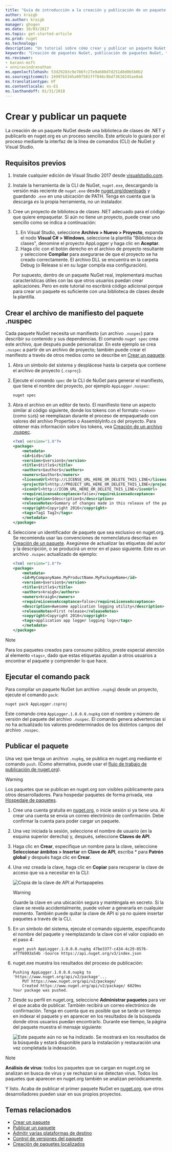 ```yaml
---
title: "Guía de introducción a la creación y publicación de un paquete NuGet | Microsoft Docs"
author: kraigb
ms.author: kraigb
manager: ghogen
ms.date: 10/03/2017
ms.topic: get-started-article
ms.prod: nuget
ms.technology: 
description: "Un tutorial sobre cómo crear y publicar un paquete NuGet mediante la interfaz de la línea de comandos de nuget.exe y Visual Studio."
keywords: "Creación de paquetes NuGet, publicación de paquetes NuGet, tutorial de NuGet"
ms.reviewer:
- karann-msft
- unniravindranathan
ms.openlocfilehash: 53d29283c9e786fc27e9a608d7d251d8d0b5b0b2
ms.sourcegitcommit: 24997b5345a997501fff846c9bd73610245ae0a6
ms.translationtype: HT
ms.contentlocale: es-ES
ms.lasthandoff: 01/31/2018
---
```

# <a name="create-and-publish-a-package"></a>Crear y publicar un paquete

La creación de un paquete NuGet desde una biblioteca de clases de .NET y publicarlo en nuget.org es un proceso sencillo. Este artículo lo guiará por el proceso mediante la interfaz de la línea de comandos (CLI) de NuGet y Visual Studio.

## <a name="pre-requisites"></a>Requisitos previos

1. Instale cualquier edición de Visual Studio 2017 desde [visualstudio.com](https://www.visualstudio.com/).

1. Instale la herramienta de la CLI de NuGet, `nuget.exe`, descargando la versión más reciente de `nuget.exe` desde [nuget.org/downloads](https://nuget.org/downloads) y guardando `.exe` en una ubicación de PATH. Tenga en cuenta que la descarga *es* la propia herramienta, no un instalador.

1. Cree un proyecto de biblioteca de clases .NET adecuado para el código que quiere empaquetar. Si aún no tiene un proyecto, puede crear uno sencillo como se indica a continuación:
    1. En Visual Studio, seleccione **Archivo > Nuevo > Proyecto**, expanda el nodo **Visual C# > Windows**, seleccione la plantilla "Biblioteca de clases", denomine el proyecto AppLogger y haga clic en **Aceptar**.
    1. Haga clic con el botón derecho en el archivo de proyecto resultante y seleccione **Compilar** para asegurarse de que el proyecto se ha creado correctamente. El archivo DLL se encuentra en la carpeta Debug (o Release si en su lugar compila esa configuración).

    Por supuesto, dentro de un paquete NuGet real, implementará muchas características útiles con las que otros usuarios puedan crear aplicaciones. Pero en este tutorial no escribirá código adicional porque para crear un paquete es suficiente con una biblioteca de clases desde la plantilla.

## <a name="create-the-nuspec-package-manifest-file"></a>Crear el archivo de manifiesto del paquete .nuspec

Cada paquete NuGet necesita un manifiesto (un archivo `.nuspec`) para describir su contenido y sus dependencias. El comando `nuget spec` crea este archivo, que después puede personalizar. En este ejemplo se crea `.nuspec` a partir de un archivo de proyecto; también puede crear el manifiesto a través de otros medios como se describe en [Crear un paquete](../create-packages/creating-a-package.md).

1. Abra un símbolo del sistema y desplácese hasta la carpeta que contiene el archivo de proyecto (`.csproj`).

1. Ejecute el comando `spec` de la CLI de NuGet para generar el manifiesto, que tiene el nombre del proyecto, por ejemplo `AppLogger.nuspec`:

    ```cli
    nuget spec
    ```

1. Abra el archivo en un editor de texto. El manifiesto tiene un aspecto similar al código siguiente, donde los tokens con el formato `<token>` (como `$id$`) se reemplazan durante el proceso de empaquetado con valores del archivo Properties o AssemblyInfo.cs del proyecto. Para obtener más información sobre los tokens, vea [Creación de un archivo .nuspec](../create-packages/creating-a-package.md#creating-the-nuspec-file).

    ```xml
    <?xml version="1.0"?>
    <package>
        <metadata>
        <id>$id$</id>
        <version>$version$</version>
        <title>$title$</title>
        <authors>$author$</authors>
        <owners>$author$</owners>
        <licenseUrl>http://LICENSE_URL_HERE_OR_DELETE_THIS_LINE</licenseUrl>
        <projectUrl>http://PROJECT_URL_HERE_OR_DELETE_THIS_LINE</projectUrl>
        <iconUrl>http://ICON_URL_HERE_OR_DELETE_THIS_LINE</iconUrl>
        <requireLicenseAcceptance>false</requireLicenseAcceptance>
        <description>$description$</description>
        <releaseNotes>Summary of changes made in this release of the package.</releaseNotes>
        <copyright>Copyright 2016</copyright>
        <tags>Tag1 Tag2</tags>
        </metadata>
    </package>
    ```

1. Seleccione un identificador de paquete que sea exclusivo en nuget.org. Se recomienda usar las convenciones de nomenclatura descritas en [Creación de un paquete](../create-packages/creating-a-package.md#choosing-a-unique-package-identifier-and-setting-the-version-number). Asegúrese de actualizar las etiquetas del autor y la descripción, o se producirá un error en el paso siguiente. Este es un archivo `.nuspec` actualizado de ejemplo:

    ```xml
    <?xml version="1.0"?>
    <package>
        <metadata>
        <id>MyCompanyName.MyProductName.MyPackageName</id>
        <version>$version$</version>
        <title>$title$</title>
        <authors>kraigb</authors>
        <owners>kraigb</owners>
        <requireLicenseAcceptance>false</requireLicenseAcceptance>
        <description>Awesome application logging utility</description>
        <releaseNotes>First release</releaseNotes>
        <copyright>Copyright 2016</copyright>
        <tags>application app logger logging logs</tags>
        </metadata>
    </package>
    ```

> [!Note]
> Para los paquetes creados para consumo público, preste especial atención al elemento `<tags>`, dado que estas etiquetas ayudan a otros usuarios a encontrar el paquete y comprender lo que hace.

## <a name="run-the-pack-command"></a>Ejecutar el comando pack

Para compilar un paquete NuGet (un archivo `.nupkg`) desde un proyecto, ejecute el comando `pack`:

```cli
nuget pack AppLogger.csproj
```

Este comando crea `AppLogger.1.0.0.0.nupkg` con el nombre y número de versión del paquete del archivo `.nuspec`. El comando genera advertencias si no ha actualizado los valores predeterminados de los distintos campos del archivo `.nuspec`.

## <a name="publish-the-package"></a>Publicar el paquete

Una vez que tenga un archivo `.nupkg`, se publica en nuget.org mediante el comando `push`. (Como alternativa, puede usar el [flujo de trabajo de publicación de nuget.org](../create-packages/publish-a-package.md#publish-to-nugetorg)).

> [!Warning]
> Los paquetes que se publican en nuget.org son visibles públicamente para otros desarrolladores. Para hospedar paquetes de forma privada, vea [Hospedaje de paquetes](../hosting-packages/overview.md).

1. Cree una cuenta gratuita en [nuget.org](https://www.nuget.org/users/account/LogOn?returnUrl=%2F), o inicie sesión si ya tiene una. Al crear una cuenta se envía un correo electrónico de confirmación. Debe confirmar la cuenta para poder cargar un paquete.

1. Una vez iniciada la sesión, seleccione el nombre de usuario (en la esquina superior derecha) y, después, seleccione **Claves de API**.

1. Haga clic en **Crear**, especifique un nombre para la clave, seleccione **Seleccionar ámbitos > Insertar** en **Clave de API**, escriba * para **Patrón global** y después haga clic en **Crear**.

1. Una vez creada la clave, haga clic en **Copiar** para recuperar la clave de acceso que va a necesitar en la CLI:

    ![Copia de la clave de API al Portapapeles](media/QS_Create-02-APIKey.png)

    > [!Warning]
    > Guarde la clave en una ubicación segura y manténgala en secreto. Si la clave se revela accidentalmente, puede volver a generarla en cualquier momento. También puede quitar la clave de API si ya no quiere insertar paquetes a través de la CLI.

1. En un símbolo del sistema, ejecute el comando siguiente, especificando el nombre del paquete y reemplazando la clave con el valor copiado en el paso 4:

    ```cli
    nuget push AppLogger.1.0.0.0.nupkg 47be3377-c434-4c29-8576-af7f6993a54b -Source https://api.nuget.org/v3/index.json
    ```

1. nuget.exe muestra los resultados del proceso de publicación:

    ```output
    Pushing AppLogger.1.0.0.0.nupkg to 'https://www.nuget.org/api/v2/package'...
        PUT https://www.nuget.org/api/v2/package/
        Created https://www.nuget.org/api/v2/package/ 6829ms
    Your package was pushed. 
    ```

1. Desde su perfil en nuget.org, seleccione **Administrar paquetes** para ver el que acaba de publicar. También recibirá un correo electrónico de confirmación. Tenga en cuenta que es posible que se tarde un tiempo en indexar el paquete y en aparecer en los resultados de la búsqueda donde otros usuarios puedan encontrarlo. Durante ese tiempo, la página del paquete muestra el mensaje siguiente:

    ![Este paquete aún no se ha indizado. Se mostrará en los resultados de la búsqueda y estará disponible para la instalación y restauración una vez completada la indexación.](media/QS_Create-03-NotIndexed.png)

> [!Note]
> **Análisis de virus**: todos los paquetes que se cargan en nuget.org se analizan en busca de virus y se rechazan si se detectan virus. Todos los paquetes que aparecen en nuget.org también se analizan periódicamente.

Y listo. Acaba de publicar el primer paquete NuGet en [nuget.org](https://www.nuget.org/), que otros desarrolladores pueden usar en sus propios proyectos.

## <a name="related-topics"></a>Temas relacionados

- [Crear un paquete](../create-packages/creating-a-package.md)
- [Publicar un paquete](../create-packages/publish-a-package.md)
- [Admitir varias plataformas de destino](../create-packages/supporting-multiple-target-frameworks.md)
- [Control de versiones del paquete](../reference/package-versioning.md)
- [Creación de paquetes localizados](../create-packages/creating-localized-packages.md)
